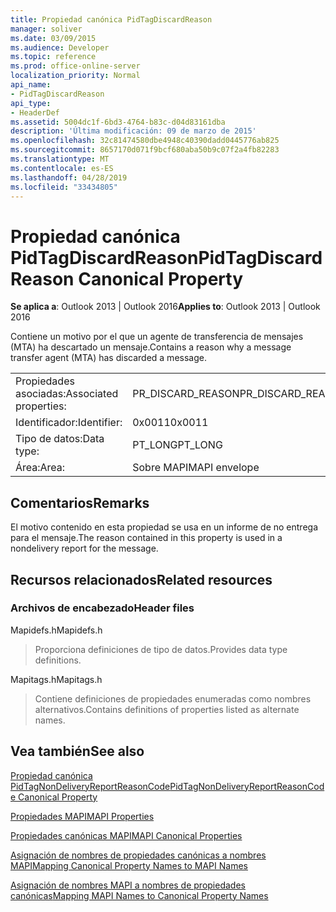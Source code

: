 ```yaml
---
title: Propiedad canónica PidTagDiscardReason
manager: soliver
ms.date: 03/09/2015
ms.audience: Developer
ms.topic: reference
ms.prod: office-online-server
localization_priority: Normal
api_name:
- PidTagDiscardReason
api_type:
- HeaderDef
ms.assetid: 5004dc1f-6bd3-4764-b83c-d04d83161dba
description: 'Última modificación: 09 de marzo de 2015'
ms.openlocfilehash: 32c81474580dbe4948c40390dadd0445776ab825
ms.sourcegitcommit: 8657170d071f9bcf680aba50b9c07f2a4fb82283
ms.translationtype: MT
ms.contentlocale: es-ES
ms.lasthandoff: 04/28/2019
ms.locfileid: "33434805"
---
```

# <a name="pidtagdiscardreason-canonical-property"></a><span data-ttu-id="19d56-103">Propiedad canónica PidTagDiscardReason</span><span class="sxs-lookup"><span data-stu-id="19d56-103">PidTagDiscardReason Canonical Property</span></span>

  
  
<span data-ttu-id="19d56-104">**Se aplica a**: Outlook 2013 | Outlook 2016</span><span class="sxs-lookup"><span data-stu-id="19d56-104">**Applies to**: Outlook 2013 | Outlook 2016</span></span> 
  
<span data-ttu-id="19d56-105">Contiene un motivo por el que un agente de transferencia de mensajes (MTA) ha descartado un mensaje.</span><span class="sxs-lookup"><span data-stu-id="19d56-105">Contains a reason why a message transfer agent (MTA) has discarded a message.</span></span> 
  
|||
|:-----|:-----|
|<span data-ttu-id="19d56-106">Propiedades asociadas:</span><span class="sxs-lookup"><span data-stu-id="19d56-106">Associated properties:</span></span>  <br/> |<span data-ttu-id="19d56-107">PR_DISCARD_REASON</span><span class="sxs-lookup"><span data-stu-id="19d56-107">PR_DISCARD_REASON</span></span>  <br/> |
|<span data-ttu-id="19d56-108">Identificador:</span><span class="sxs-lookup"><span data-stu-id="19d56-108">Identifier:</span></span>  <br/> |<span data-ttu-id="19d56-109">0x0011</span><span class="sxs-lookup"><span data-stu-id="19d56-109">0x0011</span></span>  <br/> |
|<span data-ttu-id="19d56-110">Tipo de datos:</span><span class="sxs-lookup"><span data-stu-id="19d56-110">Data type:</span></span>  <br/> |<span data-ttu-id="19d56-111">PT_LONG</span><span class="sxs-lookup"><span data-stu-id="19d56-111">PT_LONG</span></span>  <br/> |
|<span data-ttu-id="19d56-112">Área:</span><span class="sxs-lookup"><span data-stu-id="19d56-112">Area:</span></span>  <br/> |<span data-ttu-id="19d56-113">Sobre MAPI</span><span class="sxs-lookup"><span data-stu-id="19d56-113">MAPI envelope</span></span>  <br/> |
   
## <a name="remarks"></a><span data-ttu-id="19d56-114">Comentarios</span><span class="sxs-lookup"><span data-stu-id="19d56-114">Remarks</span></span>

<span data-ttu-id="19d56-115">El motivo contenido en esta propiedad se usa en un informe de no entrega para el mensaje.</span><span class="sxs-lookup"><span data-stu-id="19d56-115">The reason contained in this property is used in a nondelivery report for the message.</span></span>
  
## <a name="related-resources"></a><span data-ttu-id="19d56-116">Recursos relacionados</span><span class="sxs-lookup"><span data-stu-id="19d56-116">Related resources</span></span>

### <a name="header-files"></a><span data-ttu-id="19d56-117">Archivos de encabezado</span><span class="sxs-lookup"><span data-stu-id="19d56-117">Header files</span></span>

<span data-ttu-id="19d56-118">Mapidefs.h</span><span class="sxs-lookup"><span data-stu-id="19d56-118">Mapidefs.h</span></span>
  
> <span data-ttu-id="19d56-119">Proporciona definiciones de tipo de datos.</span><span class="sxs-lookup"><span data-stu-id="19d56-119">Provides data type definitions.</span></span>
    
<span data-ttu-id="19d56-120">Mapitags.h</span><span class="sxs-lookup"><span data-stu-id="19d56-120">Mapitags.h</span></span>
  
> <span data-ttu-id="19d56-121">Contiene definiciones de propiedades enumeradas como nombres alternativos.</span><span class="sxs-lookup"><span data-stu-id="19d56-121">Contains definitions of properties listed as alternate names.</span></span>
    
## <a name="see-also"></a><span data-ttu-id="19d56-122">Vea también</span><span class="sxs-lookup"><span data-stu-id="19d56-122">See also</span></span>



[<span data-ttu-id="19d56-123">Propiedad canónica PidTagNonDeliveryReportReasonCode</span><span class="sxs-lookup"><span data-stu-id="19d56-123">PidTagNonDeliveryReportReasonCode Canonical Property</span></span>](pidtagnondeliveryreportreasoncode-canonical-property.md)


[<span data-ttu-id="19d56-124">Propiedades MAPI</span><span class="sxs-lookup"><span data-stu-id="19d56-124">MAPI Properties</span></span>](mapi-properties.md)
  
[<span data-ttu-id="19d56-125">Propiedades canónicas MAPI</span><span class="sxs-lookup"><span data-stu-id="19d56-125">MAPI Canonical Properties</span></span>](mapi-canonical-properties.md)
  
[<span data-ttu-id="19d56-126">Asignación de nombres de propiedades canónicas a nombres MAPI</span><span class="sxs-lookup"><span data-stu-id="19d56-126">Mapping Canonical Property Names to MAPI Names</span></span>](mapping-canonical-property-names-to-mapi-names.md)
  
[<span data-ttu-id="19d56-127">Asignación de nombres MAPI a nombres de propiedades canónicas</span><span class="sxs-lookup"><span data-stu-id="19d56-127">Mapping MAPI Names to Canonical Property Names</span></span>](mapping-mapi-names-to-canonical-property-names.md)

